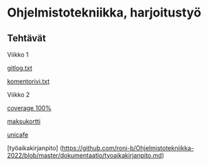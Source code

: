 # Ohjelmistotekniikka, harjoitustyö
## Tehtävät ##

Viikko 1 

[gitlog.txt](https://github.com/roni-b/Ohjelmistotekniikka-2022/blob/master/laskarit/viikko1/gitlog.txt)

[komentorivi.txt](https://github.com/roni-b/Ohjelmistotekniikka-2022/blob/master/laskarit/viikko1/komentorivi.txt)

Viikko 2

[coverage 100%](https://github.com/roni-b/Ohjelmistotekniikka-2022/blob/master/laskarit/viikko2/coverage_screenshot.png)

[maksukortti](https://github.com/roni-b/Ohjelmistotekniikka-2022/tree/master/laskarit/viikko2/maksukortti/src)

[unicafe](https://github.com/roni-b/Ohjelmistotekniikka-2022/tree/master/laskarit/viikko2/unicafe/src)

[työaikakirjanpito] (https://github.com/roni-b/Ohjelmistotekniikka-2022/blob/master/dokumentaatio/tyoaikakirjanpito.md)

